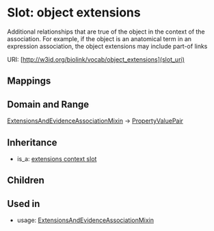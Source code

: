# Slot: object extensions


Additional relationships that are true of the object in the context of the association. For example, if the object is an anatomical term in an expression association, the object extensions may include part-of links

URI: [http://w3id.org/biolink/vocab/object_extensions](slot_uri)
## Mappings

## Domain and Range

[ExtensionsAndEvidenceAssociationMixin](ExtensionsAndEvidenceAssociationMixin.md) -> [PropertyValuePair](PropertyValuePair.md)
## Inheritance

 *  is_a: [extensions context slot](extensions_context_slot.md)
## Children

## Used in

 *  usage: [ExtensionsAndEvidenceAssociationMixin](ExtensionsAndEvidenceAssociationMixin.md)
